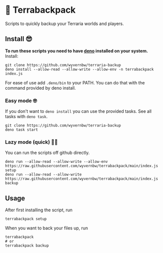 # 🦌 Terrabackpack

Scripts to quickly backup your Terraria worlds and players.

## Install 😎

**To run these scripts you need to have [deno](https://deno.land/) installed on your system.**  
Install:

```
git clone https://github.com/wyvernbw/terraria-backup
deno install --allow-read --allow-write --allow-env -n terrabackpack index.js
```

For ease of use add `.deno/bin` to your PATH. You can do that with the command provided by deno install.

### Easy mode 🤓

If you don't want to `deno install` you can use the provided tasks.
See all tasks with `deno task`.

```
git clone https://github.com/wyvernbw/terraria-backup
deno task start
```

### Lazy mode (quick) 🚗💨

You can run the scripts off github directly.

```
deno run --allow-read --allow-write --allow-env https://raw.githubusercontent.com/wyvernbw/terrabackpack/main/index.js setup
deno run --allow-read --allow-write https://raw.githubusercontent.com/wyvernbw/terrabackpack/main/index.js backup
```

## Usage

After first installing the script, run

```
terrabackpack setup
```

When you want to back your files up, run

```
terrabackpack
# or
terrabackpack backup
```
